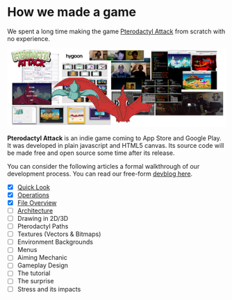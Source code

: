 How we made a game
==================

We spent a long time making the game [Pterodactyl
Attack](http://youtu.be/uDx9aQIYfP8?t=30s) from scratch with no experience.

![montage](img/montage.jpg)

__Pterodactyl Attack__ is an indie game coming to App Store and Google Play.
It was developed in plain javascript and HTML5 canvas.  Its source code will be
made free and open source some time after its release.

You can consider the following articles a formal walkthrough of our development
process.  You can read our free-form [devblog here](http://dailies.hygoon.com).

- [X] [Quick Look](quick-look.md)
- [X] [Operations](devops.md)
- [X] [File Overview](files.md)
- [ ] [Architecture](architecture.md)
- [ ] Drawing in 2D/3D
- [ ] Pterodactyl Paths
- [ ] Textures (Vectors & Bitmaps)
- [ ] Environment Backgrounds
- [ ] Menus
- [ ] Aiming Mechanic
- [ ] Gameplay Design
- [ ] The tutorial
- [ ] The surprise
- [ ] Stress and its impacts
